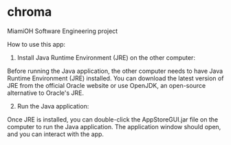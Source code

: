 # chroma
MiamiOH Software Engineering project

How to use this app:
1) Install Java Runtime Environment (JRE) on the other computer:

Before running the Java application, the other computer needs to have Java Runtime Environment (JRE) installed.
You can download the latest version of JRE from the official Oracle website or use OpenJDK, an open-source alternative to Oracle's JRE.

2) Run the Java application:

Once JRE is installed, you can double-click the AppStoreGUI.jar file on the computer to run the Java application.
The application window should open, and you can interact with the app.



